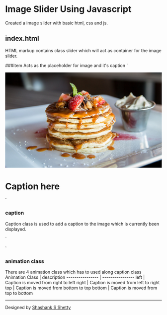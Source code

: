 # Image Slider Using Javascript

Created a image slider with basic html, css and js.

## index.html

HTML markup contains class slider which will act as container for the image slider.

###item
Acts as the placeholder for image and it's caption
`
<div class="items">
    <img src="/img/image1.jpeg" alt="Image not loaded">
    <div class="caption bottom">
        <h1>Caption here</h1>
    </div>
</div>
`

### caption
Caption class is used to add a caption to the image which is currently been displayed.

`
<div class="caption bottom">
    <!-- caption here -->
</div>
`

### animation class
There are 4 animation class which has to used along caption class
Animation Class  | description
---------------- | ----------------
left             | Caption is moved from right to left
right            | Caption is moved from left to right
top              | Caption is moved from bottom to top
bottom           | Caption is moved from top to bottom

- - - -

Designed by [Shashank S Shetty](http://www.facebook.com/shashankshetty1996)